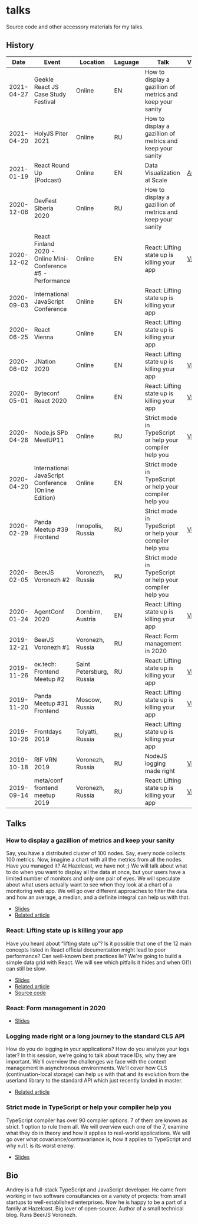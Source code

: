 # talks

Source code and other accessory materials for my talks.

## History

| Date | Event | Location | Laguage | Talk | Video | Photo |
|------|-------|----------|---------|------|-------|-------|
| 2021-04-27 | Geekle React JS Case Study Festival | Online | EN | How to display a gazillion of metrics and keep your sanity |  |  |
| 2021-04-20 | HolyJS Piter 2021 | Online | RU | How to display a gazillion of metrics and keep your sanity |  |  |
| 2021-01-19 | React Round Up (Podcast) | Online | EN | Data Visualization at Scale | [Audio](https://devchat.tv/react-round-up/rru-131-data-visualization-at-scale-with-andrey-goncharov/) |  |
| 2020-12-06 | DevFest Siberia 2020 | Online | RU | How to display a gazillion of metrics and keep your sanity |  |  |
| 2020-12-02 | React Finland 2020 - Online Mini-Conference #5 - Performance | Online | EN | React: Lifting state up is killing your app | [Video](https://www.youtube.com/watch?v=gg2aARkU5yE) |  |
| 2020-09-03 | International JavaScript Conference | Online | EN | React: Lifting state up is killing your app |  |  |
| 2020-06-25 | React Vienna | Online | EN | React: Lifting state up is killing your app |  |  |
| 2020-06-02 | JNation 2020 | Online | EN | React: Lifting state up is killing your app | [Video](https://www.youtube.com/watch?v=Jj7-i5lhMpg) |  |
| 2020-05-01 | Byteconf React 2020 | Online | EN | React: Lifting state up is killing your app | [Video](https://youtu.be/gKtr7I1PNIg) |  |
| 2020-04-28 | Node.js SPb MeetUP11 | Online | RU | Strict mode in TypeScript or help your compiler help you | [Video](https://youtu.be/WQpnlpxYhaU?t=4597) |  |
| 2020-04-20 | International JavaScript Conference (Online Edition) | Online | EN | Strict mode in TypeScript or help your compiler help you |  |  |
| 2020-02-29 | Panda Meetup #39 Frontend | Innopolis, Russia | RU | Strict mode in TypeScript or help your compiler help you | [Video](https://www.youtube.com/watch?v=NnOwgRgdBII&t=4512s) | [Photo](https://photos.app.goo.gl/P1zNxZsYMunqDaUx7) |
| 2020-02-05 | BeerJS Voronezh #2 | Voronezh, Russia | RU | Strict mode in TypeScript or help your compiler help you |  |  |
| 2020-01-24 | AgentConf 2020 | Dornbirn, Austria | EN | React: Lifting state up is killing your app | [Video](https://www.youtube.com/watch?v=3JEQlKGcbHQ) | [Photo](https://photos.app.goo.gl/Rp2MCaHCBTGZgszA6) |
| 2019-12-21 | BeerJS Voronezh #1 | Voronezh, Russia | RU | React: Form management in 2020 |  |  |
| 2019-11-26 | ок.tech: Frontend Meetup #2 | Saint Petersburg, Russia | RU | React: Lifting state up is killing your app | [Video](https://ok.ru/video/2423294659179) | [Photo](https://photos.app.goo.gl/zzvaURZeAcqC1RHv7) |
| 2019-11-20 | Panda Meetup #31 Frontend | Moscow, Russia | RU | React: Lifting state up is killing your app | [Video](https://youtu.be/xFQf7ULcaT8) | [Photo](https://photos.app.goo.gl/H47RKdFeU7TNQpRD7) |
| 2019-10-26 | Frontdays 2019 | Tolyatti, Russia | RU | React: Lifting state up is killing your app |  | [Photo](https://photos.app.goo.gl/rX4KQbFhumkKNRMS6)  |
| 2019-10-18 | RIF VRN 2019 | Voronezh, Russia | RU | NodeJS logging made right | [Video](https://youtu.be/gZw-iGUzKII) | [Photo](https://photos.app.goo.gl/sF9SuJ6sz6Z8jQ6y8) |
| 2019-09-14 | meta/conf frontend meetup 2019 | Voronezh, Russia | RU | React: Lifting state up is killing your app | [Video](https://youtu.be/8mt-_FBrd4E) | [Photo](https://photos.app.goo.gl/Q2VC1o2AjrwnQdRJA)  |

## Talks
### How to display a gazillion of metrics and keep your sanity

Say, you have a distributed cluster of 100 nodes. Say, every node collects 100 metrics. Now, imagine a chart with all the metrics from all the nodes. Have you managed it? At Hazelcast, we have not ;)
We will talk about what to do when you want to display all the data at once, but your users have a limited number of monitors and only one pair of eyes. We will speculate about what users actually want to see when they look at a chart of a monitoring web app. We will go over different approaches to filter the data and how an average, a median, and a definite integral can help us with that. 

- [Slides](https://docs.google.com/presentation/d/1d_ScYukUaImbMFfNf_RaDH8MwKVua--Lh8RjLSdAnp8/edit?usp=sharing)
- [Related article](https://blog.goncharov.page/how-to-display-a-gazillion-of-metrics-and-keep-your-sanity)

### React: Lifting state up is killing your app

Have you heard about “lifting state up”? Is it possible that one of the 12 main concepts listed in React official documentation might lead to poor performance? Can well-known best practices lie? We're going to build a simple data grid with React. We will see which pitfalls it hides and when O(1) can still be slow.

- [Slides](https://docs.google.com/presentation/d/1m15mIS0eqShoOGgf3a0OOPUXPNTo0K4JdkG9urouFoI/edit?usp=sharing)
- [Related article](https://blog.goncharov.page/react-lifting-state-up-is-killing-your-app)
- [Source code](https://github.com/aigoncharov/talks/tree/talk/lifting-state-up-is-killing-your-app/lifting-state-up-is-killing-your-app)

### React: Form management in 2020

- [Slides](https://docs.google.com/presentation/d/1kzytCQSF-1V1ExIFHH_xSRJO_8LqyA6WS6492c0WfRw/edit?usp=sharing)

### Logging made right or a long journey to the standard CLS API

How do you do logging in your applications? How do you analyze your logs later?
In this session, we're going to talk about trace IDs, why they are important. We'll overview the challenges we face with the context management in asynchronous environments. We'll cover how CLS (continuation-local storage) can help us with that and its evolution from the userland library to the standard API which just recently landed in master.

- [Related article](https://blog.goncharov.page/nodejs-logging-made-right)

### Strict mode in TypeScript or help your compiler help you

TypeScript compiler has over 90 compiler options. 7 of them are known as strict. 1 option to rule them all.
We will overview each one of the 7, examine what they do in theory and how it applies to real-world applications. We will go over what covariance/contravariance is, how it applies to TypeScript and why `null` is its worst enemy. 

- [Slides](https://docs.google.com/presentation/d/1xOup_X0gWIgfQZm54nABcSP8BqdLF44b3yv3uwh8Hg0/edit?usp=sharing)

## Bio

Andrey is a full-stack TypeScript and JavaScript developer. He came from working in two software consultancies on a variety of projects: from small startups to well-established enterprises. Now he is happy to be a part of a family at Hazelcast. Big lover of open-source. Author of a small technical blog. Runs BeerJS Voronezh.
